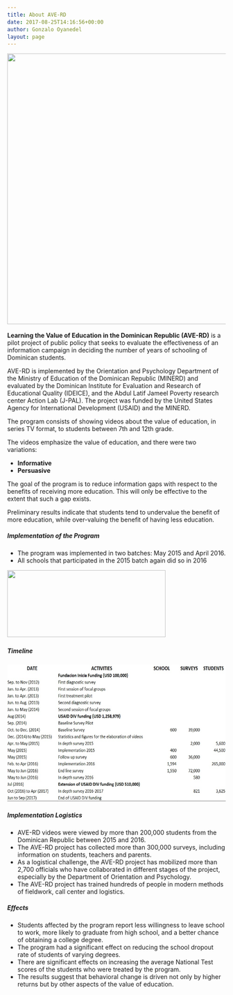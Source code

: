 ```yaml
---
title: About AVE-RD
date: 2017-08-25T14:16:56+00:00
author: Gonzalo Oyanedel
layout: page
---
```

<img class="alignnone size-full wp-image-269" src="/wp-content/uploads/2017/08/31060892135_b848fd0ace_h.jpg" alt="" width="1600" height="623" srcset="/wp-content/uploads/2017/08/31060892135_b848fd0ace_h.jpg 1600w, /wp-content/uploads/2017/08/31060892135_b848fd0ace_h-300x117.jpg 300w, /wp-content/uploads/2017/08/31060892135_b848fd0ace_h-768x299.jpg 768w, /wp-content/uploads/2017/08/31060892135_b848fd0ace_h-1024x399.jpg 1024w, /wp-content/uploads/2017/08/31060892135_b848fd0ace_h-676x263.jpg 676w" sizes="(max-width: 1600px) 100vw, 1600px" />

**Learning the Value of Education in the Dominican Republic (AVE-RD)** is a pilot project of public policy that seeks to evaluate the effectiveness of an information campaign in deciding the number of years of schooling of Dominican students.

AVE-RD is implemented by the Orientation and Psychology Department of the Ministry of Education of the Dominican Republic (MINERD) and evaluated by the Dominican Institute for Evaluation and Research of Educational Quality (IDEICE), and the Abdul Latif Jameel Poverty research center Action Lab (J-PAL). The project was funded by the United States Agency for International Development (USAID) and the MINERD.

The program consists of showing videos about the value of education, in series TV format, to students between 7th and 12th grade.

The videos emphasize the value of education, and there were two variations:

  * **Informative**
  * **Persuasive**

The goal of the program is to reduce information gaps with respect to the benefits of receiving more education. This will only be effective to the extent that such a gap exists.

Preliminary results indicate that students tend to undervalue the benefit of more education, while over-valuing the benefit of having less education.

##### **Implementation of the Program**

  * The program was implemented in two batches: May 2015 and April 2016.
  * All schools that participated in the 2015 batch again did so in 2016

<img class="alignnone wp-image-253" src="/wp-content/uploads/2017/08/ave.jpg" alt="" width="365" height="154" srcset="/wp-content/uploads/2017/08/ave.jpg 688w, /wp-content/uploads/2017/08/ave-300x126.jpg 300w, /wp-content/uploads/2017/08/ave-676x285.jpg 676w" sizes="(max-width: 365px) 100vw, 365px" /> 

##### **Timeline**

<img class="alignnone  wp-image-285" src="/wp-content/uploads/2017/08/timeline.jpg" alt="" width="596" height="315" /> 

##### **Implementation Logistics**

  * AVE-RD videos were viewed by more than 200,000 students from the Dominican Republic between 2015 and 2016.
  * The AVE-RD project has collected more than 300,000 surveys, including information on students, teachers and parents.
  * As a logistical challenge, the AVE-RD project has mobilized more than 2,700 officials who have collaborated in different stages of the project, especially by the Department of Orientation and Psychology.
  * The AVE-RD project has trained hundreds of people in modern methods of fieldwork, call center and logistics.

##### **Effects**

  * Students affected by the program report less willingness to leave school to work, more likely to graduate from high school, and a better chance of obtaining a college degree.
  * The program had a significant effect on reducing the school dropout rate of students of varying degrees.
  * There are significant effects on increasing the average National Test scores of the students who were treated by the program.
  * The results suggest that behavioral change is driven not only by higher returns but by other aspects of the value of education.

&nbsp;